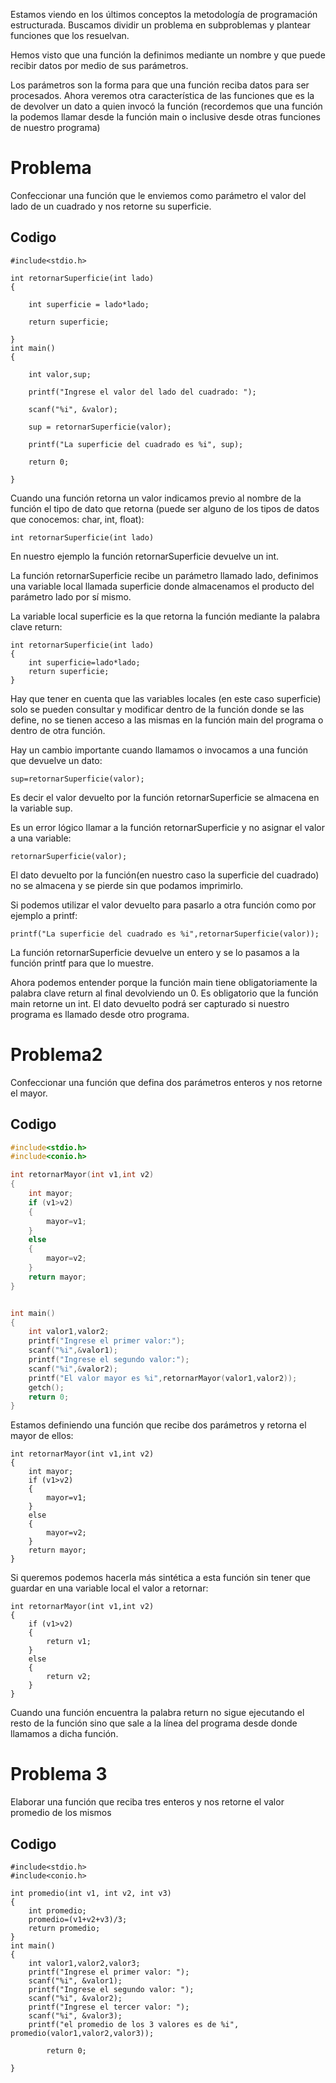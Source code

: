 Estamos viendo en los últimos conceptos la metodología de programación estructurada. Buscamos dividir un problema en subproblemas y plantear funciones que los resuelvan.

Hemos visto que una función la definimos mediante un nombre y que puede recibir datos por medio de sus parámetros.

Los parámetros son la forma para que una función reciba datos para ser procesados. Ahora veremos otra característica de las funciones que es la de devolver un dato a quien invocó la función (recordemos que una función la podemos llamar desde la función main o inclusive desde otras funciones de nuestro programa)

# Problema
Confeccionar una función que le enviemos como parámetro el valor del lado de un cuadrado y nos retorne su superficie.
## Codigo
```problema96
#include<stdio.h>

int retornarSuperficie(int lado)
{

    int superficie = lado*lado;

    return superficie;

}
int main()
{

    int valor,sup;

    printf("Ingrese el valor del lado del cuadrado: ");

    scanf("%i", &valor);

    sup = retornarSuperficie(valor);

    printf("La superficie del cuadrado es %i", sup);

    return 0;

}
```
Cuando una función retorna un valor indicamos previo al nombre de la función el tipo de dato que retorna (puede ser alguno de los tipos de datos que conocemos: char, int, float):

	int retornarSuperficie(int lado)

En nuestro ejemplo la función retornarSuperficie devuelve un int.

La función retornarSuperficie recibe un parámetro llamado lado, definimos una variable local llamada superficie donde almacenamos el producto del parámetro lado por sí mismo.

La variable local superficie es la que retorna la función mediante la palabra clave return:

	int retornarSuperficie(int lado)
	{
	    int superficie=lado*lado;
	    return superficie;
	}

Hay que tener en cuenta que las variables locales (en este caso superficie) solo se pueden consultar y modificar dentro de la función donde se las define, no se tienen acceso a las mismas en la función main del programa o dentro de otra función.

Hay un cambio importante cuando llamamos o invocamos a una función que devuelve un dato:

    sup=retornarSuperficie(valor);

Es decir el valor devuelto por la función retornarSuperficie se almacena en la variable sup.

Es un error lógico llamar a la función retornarSuperficie y no asignar el valor a una variable:

	retornarSuperficie(valor);

El dato devuelto por la función(en nuestro caso la superficie del cuadrado) no se almacena y se pierde sin que podamos imprimirlo.

Si podemos utilizar el valor devuelto para pasarlo a otra función como por ejemplo a printf:

    printf("La superficie del cuadrado es %i",retornarSuperficie(valor));

La función retornarSuperficie devuelve un entero y se lo pasamos a la función printf para que lo muestre.

Ahora podemos entender porque la función main tiene obligatoriamente la palabra clave return al final devolviendo un 0. Es obligatorio que la función main retorne un int. El dato devuelto podrá ser capturado si nuestro programa es llamado desde otro programa.
# Problema2
Confeccionar una función que defina dos parámetros enteros y nos retorne el mayor.
## Codigo
```Ejercicio97.c
#include<stdio.h>
#include<conio.h>

int retornarMayor(int v1,int v2)
{
    int mayor;
    if (v1>v2)
    {
        mayor=v1;
    }
    else
    {
        mayor=v2;
    }
    return mayor;
}


int main()
{
    int valor1,valor2;
    printf("Ingrese el primer valor:");
    scanf("%i",&valor1);
    printf("Ingrese el segundo valor:");
    scanf("%i",&valor2);
    printf("El valor mayor es %i",retornarMayor(valor1,valor2));
    getch();
    return 0;
}
```
Estamos definiendo una función que recibe dos parámetros y retorna el mayor de ellos:

```
int retornarMayor(int v1,int v2)
{
    int mayor;
    if (v1>v2)
    {
        mayor=v1;
    }
    else
    {
        mayor=v2;
    }
    return mayor;
}
```

Si queremos podemos hacerla más sintética a esta función sin tener que guardar en una variable local el valor a retornar:

```
int retornarMayor(int v1,int v2)
{
    if (v1>v2)
    {
        return v1;
    }
    else
    {
        return v2;
    }
}
```

Cuando una función encuentra la palabra return no sigue ejecutando el resto de la función sino que sale a la línea del programa desde donde llamamos a dicha función.
# Problema 3
Elaborar una función que reciba tres enteros y nos retorne el valor promedio de los mismos
## Codigo
```Ejercicio 98.c
#include<stdio.h>
#include<conio.h>

int promedio(int v1, int v2, int v3)
{
    int promedio;
    promedio=(v1+v2+v3)/3;
    return promedio;
}
int main()
{
    int valor1,valor2,valor3;
    printf("Ingrese el primer valor: ");
    scanf("%i", &valor1);
    printf("Ingrese el segundo valor: ");
    scanf("%i", &valor2);
    printf("Ingrese el tercer valor: ");
    scanf("%i", &valor3);
    printf("el promedio de los 3 valores es de %i", promedio(valor1,valor2,valor3));
	    
	    return 0;

}
```